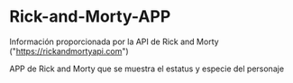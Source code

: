 # Rick-and-Morty-APP

Información proporcionada por la API de Rick and Morty ("https://rickandmortyapi.com")





APP de Rick and Morty que se muestra el estatus y especie del personaje
